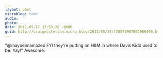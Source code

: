 ```yaml
---
layout: post
microblog: true
audio: 
photo: 
date: 2011-05-17 13:50:20 -0600
guid: http://craigmcclellan.micro.blog/2011/05/17/t70576907002986496.html
---
```

"@maybeimamazed FYI they're putting an H&amp;M in where Davis Kidd used to be. Yay!" Awesome.
